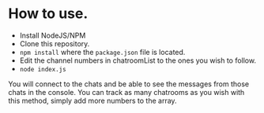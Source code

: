 # How to use.

- Install NodeJS/NPM
- Clone this repository.
- `npm install` where the `package.json` file is located.
- Edit the channel numbers in chatroomList to the ones you wish to follow.
- `node index.js`

You will connect to the chats and be able to see the messages from those chats in the console. You can track as many chatrooms as you wish with this method, simply add more numbers to the array.
